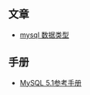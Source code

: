 ## 文章
* [mysql 数据类型](http://www.cnblogs.com/zbseoag/archive/2013/03/19/2970004.html)

## 手册
* [MySQL 5.1参考手册](http://www.mysqlab.net/docs/view/refman-5.1-zh/chapter/index.html)
